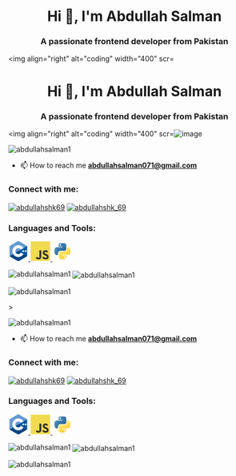 <h1 align="center">Hi 👋, I'm Abdullah Salman</h1>
<h3 align="center">A passionate frontend developer from Pakistan</h3>

<img align="right" alt="coding" width="400" scr=<h1 align="center">Hi 👋, I'm Abdullah Salman</h1>
<h3 align="center">A passionate frontend developer from Pakistan</h3>

<img align="right" alt="coding" width="400" scr=![image](https://github.com/AbdullahSalman1/AbdullahSalman1/assets/111649877/3cac835b-0b59-4f31-b616-caf43a56ce11)
  >

<p align="left"> <img src="https://komarev.com/ghpvc/?username=abdullahsalman1&label=Profile%20views&color=0e75b6&style=flat" alt="abdullahsalman1" /> </p>

- 📫 How to reach me **abdullahsalman071@gmail.com**

<h3 align="left">Connect with me:</h3>
<p align="left">
<a href="https://instagram.com/abdullahshk69" target="blank"><img align="center" src="https://raw.githubusercontent.com/rahuldkjain/github-profile-readme-generator/master/src/images/icons/Social/instagram.svg" alt="abdullahshk69" height="30" width="40" /></a>
<a href="https://discord.gg/abdullahshk_69" target="blank"><img align="center" src="https://raw.githubusercontent.com/rahuldkjain/github-profile-readme-generator/master/src/images/icons/Social/discord.svg" alt="abdullahshk_69" height="30" width="40" /></a>
</p>

<h3 align="left">Languages and Tools:</h3>
<p align="left"> <a href="https://www.w3schools.com/cpp/" target="_blank" rel="noreferrer"> <img src="https://raw.githubusercontent.com/devicons/devicon/master/icons/cplusplus/cplusplus-original.svg" alt="cplusplus" width="40" height="40"/> </a> <a href="https://developer.mozilla.org/en-US/docs/Web/JavaScript" target="_blank" rel="noreferrer"> <img src="https://raw.githubusercontent.com/devicons/devicon/master/icons/javascript/javascript-original.svg" alt="javascript" width="40" height="40"/> </a> <a href="https://www.python.org" target="_blank" rel="noreferrer"> <img src="https://raw.githubusercontent.com/devicons/devicon/master/icons/python/python-original.svg" alt="python" width="40" height="40"/> </a> </p>

<p><img align="left" src="https://github-readme-stats.vercel.app/api/top-langs?username=abdullahsalman1&show_icons=true&locale=en&layout=compact" alt="abdullahsalman1" /></p>

<p>&nbsp;<img align="center" src="https://github-readme-stats.vercel.app/api?username=abdullahsalman1&show_icons=true&locale=en" alt="abdullahsalman1" /></p>

<p><img align="center" src="https://github-readme-streak-stats.herokuapp.com/?user=abdullahsalman1&" alt="abdullahsalman1" /></p>>

<p align="left"> <img src="https://komarev.com/ghpvc/?username=abdullahsalman1&label=Profile%20views&color=0e75b6&style=flat" alt="abdullahsalman1" /> </p>

- 📫 How to reach me **abdullahsalman071@gmail.com**

<h3 align="left">Connect with me:</h3>
<p align="left">
<a href="https://instagram.com/abdullahshk69" target="blank"><img align="center" src="https://raw.githubusercontent.com/rahuldkjain/github-profile-readme-generator/master/src/images/icons/Social/instagram.svg" alt="abdullahshk69" height="30" width="40" /></a>
<a href="https://discord.gg/abdullahshk_69" target="blank"><img align="center" src="https://raw.githubusercontent.com/rahuldkjain/github-profile-readme-generator/master/src/images/icons/Social/discord.svg" alt="abdullahshk_69" height="30" width="40" /></a>
</p>

<h3 align="left">Languages and Tools:</h3>
<p align="left"> <a href="https://www.w3schools.com/cpp/" target="_blank" rel="noreferrer"> <img src="https://raw.githubusercontent.com/devicons/devicon/master/icons/cplusplus/cplusplus-original.svg" alt="cplusplus" width="40" height="40"/> </a> <a href="https://developer.mozilla.org/en-US/docs/Web/JavaScript" target="_blank" rel="noreferrer"> <img src="https://raw.githubusercontent.com/devicons/devicon/master/icons/javascript/javascript-original.svg" alt="javascript" width="40" height="40"/> </a> <a href="https://www.python.org" target="_blank" rel="noreferrer"> <img src="https://raw.githubusercontent.com/devicons/devicon/master/icons/python/python-original.svg" alt="python" width="40" height="40"/> </a> </p>

<p><img align="left" src="https://github-readme-stats.vercel.app/api/top-langs?username=abdullahsalman1&show_icons=true&locale=en&layout=compact" alt="abdullahsalman1" /></p>

<p>&nbsp;<img align="center" src="https://github-readme-stats.vercel.app/api?username=abdullahsalman1&show_icons=true&locale=en" alt="abdullahsalman1" /></p>

<p><img align="center" src="https://github-readme-streak-stats.herokuapp.com/?user=abdullahsalman1&" alt="abdullahsalman1" /></p>
